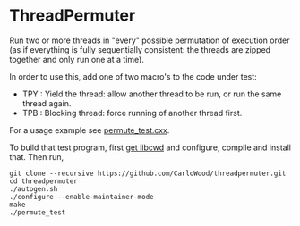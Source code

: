 ThreadPermuter
==============

Run two or more threads in "every" possible permutation of
execution order (as if everything is fully sequentially consistent:
the threads are zipped together and only run one at a time).

In order to use this, add one of two macro's to the code
under test:

- TPY : Yield the thread: allow another thread to be run, or run the same thread again.
- TPB : Blocking thread: force running of another thread first.

For a usage example see [permute_test.cxx](https://github.com/CarloWood/threadpermuter/blob/master/permute_test.cxx).

To build that test program,
first [get libcwd](https://github.com/CarloWood/libcwd) and configure, compile and install that.
Then run,

    git clone --recursive https://github.com/CarloWood/threadpermuter.git
    cd threadpermuter
    ./autogen.sh
    ./configure --enable-maintainer-mode
    make
    ./permute_test
